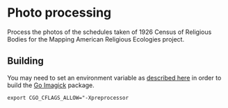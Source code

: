 # Photo processing

Process the photos of the schedules taken of 1926 Census of Religious Bodies for the Mapping American Religious Ecologies project.

## Building

You may need to set an environment variable as [described here](https://github.com/golang/go/wiki/InvalidFlag) in order to build the [Go Imagick](https://github.com/gographics/imagick) package. 

```
export CGO_CFLAGS_ALLOW="-Xpreprocessor
```
